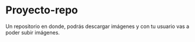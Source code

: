 # Proyecto-repo
Un repositorio en donde, podrás descargar imágenes y con tu usuario vas a poder subir imágenes.  
